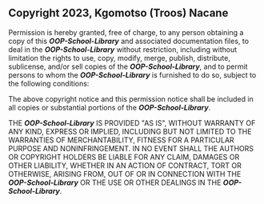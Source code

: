 ## Copyright 2023, Kgomotso (Troos) Nacane

Permission is hereby granted, free of charge, to any person obtaining a copy of this ***OOP-School-Library*** and associated documentation files, to deal in the ***OOP-School-Library*** without restriction, including without limitation the rights to use, copy, modify, merge, publish, distribute, sublicense, and/or sell copies of the ***OOP-School-Library***, and to permit persons to whom the ***OOP-School-Library*** is furnished to do so, subject to the following conditions:

The above copyright notice and this permission notice shall be included in all copies or substantial portions of the ***OOP-School-Library***.

THE ***OOP-School-Library*** IS PROVIDED "AS IS", WITHOUT WARRANTY OF ANY KIND, EXPRESS OR IMPLIED, INCLUDING BUT NOT LIMITED TO THE WARRANTIES OF MERCHANTABILITY, FITNESS FOR A PARTICULAR PURPOSE AND NONINFRINGEMENT. IN NO EVENT SHALL THE AUTHORS OR COPYRIGHT HOLDERS BE LIABLE FOR ANY CLAIM, DAMAGES OR OTHER LIABILITY, WHETHER IN AN ACTION OF CONTRACT, TORT OR OTHERWISE, ARISING FROM, OUT OF OR IN CONNECTION WITH THE ***OOP-School-Library*** OR THE USE OR OTHER DEALINGS IN THE ***OOP-School-Library***.
